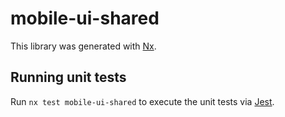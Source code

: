 # mobile-ui-shared

This library was generated with [Nx](https://nx.dev).

## Running unit tests

Run `nx test mobile-ui-shared` to execute the unit tests via [Jest](https://jestjs.io).
